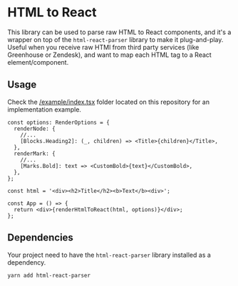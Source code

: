 # HTML to React

This library can be used to parse raw HTML to React components, and it's a wrapper on top of the `html-react-parser` library to make it plug-and-play. Useful when you receive raw HTMl from third party services (like Greenhouse or Zendesk), and want to map each HTML tag to a React element/component.

## Usage

Check the [/example/index.tsx](./example/index.tsx) folder located on this repository for an implementation example.

```tsx
const options: RenderOptions = {
  renderNode: {
    //...
    [Blocks.Heading2]: (_, children) => <Title>{children}</Title>,
  },
  renderMark: {
    //...
    [Marks.Bold]: text => <CustomBold>{text}</CustomBold>,
  },
};

const html = '<div><h2>Title</h2><b>Text</b><div>';

const App = () => {
  return <div>{renderHtmlToReact(html, options)}</div>;
};
```

## Dependencies

Your project need to have the `html-react-parser` library installed as a dependency.

```bash
yarn add html-react-parser
```
